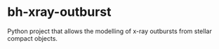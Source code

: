 # bh-xray-outburst
Python project that allows the modelling of x-ray outbursts from stellar compact objects.
